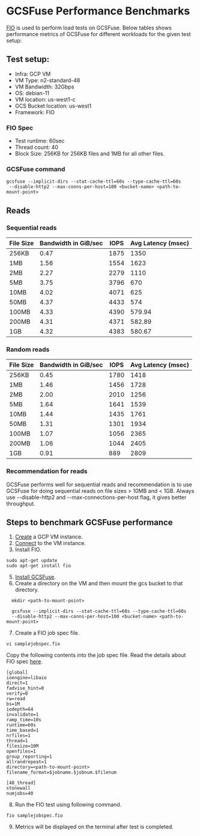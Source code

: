 # GCSFuse Performance Benchmarks

[FIO](https://fio.readthedocs.io/en/latest/) is used to perform load tests on GCSFuse. Below tables shows performance metrics of GCSFuse for different workloads for the given test setup:

## Test setup:

* Infra: GCP VM
* VM Type: n2-standard-48
* VM Bandwidth: 32Gbps
* OS: debian-11
* VM location: us-west1-c
* GCS Bucket location: us-west1
* Framework: FIO

### FIO Spec
* Test runtime: 60sec
* Thread count: 40
* Block Size: 256KB for 256KB files and 1MB for all other files.

### GCSFuse command
```
gcsfuse --implicit-dirs --stat-cache-ttl=60s --type-cache-ttl=60s
 --disable-http2 --max-conns-per-host=100 <bucket-name> <path-to-mount-point>
```
## Reads
### Sequential reads

| File Size | Bandwidth in GiB/sec | IOPS | Avg Latency (msec) |
|-----------|----------------------|------|--------------------|
| 256KB     | 0.47                 | 1875 | 1350               |
| 1MB       | 1.56                 | 1554 | 1623               |
| 2MB       | 2.27                 | 2279 | 1110               |
| 5MB       | 3.75                 | 3796 | 670                |
| 10MB      | 4.02                 | 4071 | 625                |
| 50MB      | 4.37                 | 4433 | 574                |
| 100MB     | 4.33                 | 4390 | 579.94             |
| 200MB     | 4.31                 | 4371 | 582.89             |
| 1GB       | 4.32                 | 4383 | 580.67             |

### Random reads

| File Size | Bandwidth in GiB/sec | IOPS  | Avg Latency (msec) |
|-----------|----------------------|-------|--------------------|
| 256KB     | 0.45                 | 1780  | 1418               |
| 1MB       | 1.46                 | 1456  | 1728               |
| 2MB       | 2.00                 | 2010  | 1256               |
| 5MB       | 1.64                 | 1641  | 1539               |
| 10MB      | 1.44                 | 1435  | 1761               |
| 50MB      | 1.31                 | 1301  | 1934               |
| 100MB     | 1.07                 | 1056  | 2365               |
| 200MB     | 1.06                 | 1044  | 2405               |
| 1GB       | 0.91                 | 889   | 2809               |


### Recommendation for reads
GCSFuse performs well for sequential reads and recommendation is to use GCSFuse
for doing sequential reads on file sizes > 10MB and < 1GB. Always use
--disable-http2 and --max-connections-per-host flag, it gives better throughput.

## Steps to benchmark GCSFuse performance
1. [Create](https://cloud.google.com/compute/docs/instances/create-start-instance#publicimage) a GCP VM instance.
2. [Connect](https://cloud.google.com/compute/docs/instances/connecting-to-instance) to the VM instance.
3. Install FIO.
```
sudo apt-get update
sudo apt-get install fio
```
5. [Install GCSFuse](https://github.com/GoogleCloudPlatform/gcsfuse/blob/master/docs/installing.md#linux).
6. Create a directory on the VM and then mount the gcs bucket to that directory.
```angular2html
  mkdir <path-to-mount-point> 
  
  gcsfuse --implicit-dirs --stat-cache-ttl=60s --type-cache-ttl=60s
  --disable-http2 --max-conns-per-host=100 <bucket-name> <path-to-mount-point>
```
7. Create a FIO job spec file.
```
vi samplejobspec.fio
```
Copy the following contents into the job spec file. Read the details about FIO spec
[here](https://fio.readthedocs.io/en/latest/).
```
[global]
ioengine=libaio
direct=1
fadvise_hint=0
verify=0
rw=read
bs=1M
iodepth=64
invalidate=1
ramp_time=10s
runtime=60s
time_based=1
nrfiles=1
thread=1
filesize=10M 
openfiles=1
group_reporting=1
allrandrepeat=1
directory=<path-to-mount-point>
filename_format=$jobname.$jobnum.$filenum

[40_thread]
stonewall
numjobs=40
```
8. Run the FIO test using following command. 
```
fio samplejobspec.fio
```
9. Metrics will be displayed on the terminal after test is completed.